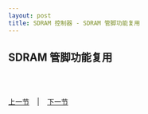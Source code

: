 ```yaml
---
layout: post
title: SDRAM 控制器 - SDRAM 管脚功能复用
---
```


## SDRAM 管脚功能复用

	

<br> <br> 
<div> <a href="chp6-1.html">上一节</a> &nbsp;&nbsp; | &nbsp;&nbsp; <a href="chp6-3.html">下一节</a> </div> <br> <br>
